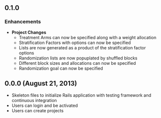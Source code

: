 ## 0.1.0

### Enhancements
- **Project Changes**
  - Treatment Arms can now be specified along with a weight allocation
  - Stratification Factors with options can now be specified
  - Lists are now generated as a product of the stratification factor options
  - Randomization lists are now popuplated by shuffled blocks
  - Different block sizes and allocations can now be specified
  - Randomization goal can now be specified

## 0.0.0 (August 21, 2013)

- Skeleton files to initialize Rails application with testing framework and continuous integration
- Users can login and be activated
- Users can create projects
